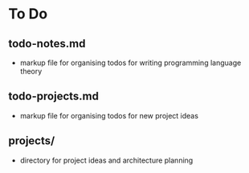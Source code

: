 # To Do


## todo-notes.md
- markup file for organising todos for writing programming language theory


## todo-projects.md
- markup file for organising todos for new project ideas


## projects/
- directory for project ideas and architecture planning